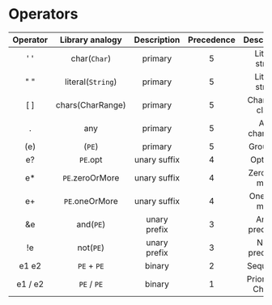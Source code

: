 # Operators


| Operator |  Library analogy  | Description  | Precedence |    Description     |
|:--------:|:-----------------:|:------------:|:----------:|:------------------:|
|   ' '    |   char(`Char`)    |   primary    |     5      |   Literal string   |
|   " "    | literal(`String`) |   primary    |     5      |   Literal string   |
|  \[ \]   | chars(CharRange)  |   primary    |     5      |  Character class   |
|    .     |        any        |   primary    |     5      |   Any character    |
|   (e)    |      (`PE`)       |   primary    |     5      |      Grouping      |
|    e?    |     `PE`.opt      | unary suffix |     4      |      Optional      |
|    e*    |  `PE`.zeroOrMore  | unary suffix |     4      |    Zero-or-more    |
|    e+    |  `PE`.oneOrMore   | unary suffix |     4      |    One-or-more     |
|    &e    |     and(`PE`)     | unary prefix |     3      |   And-predicate    |
|    !e    |     not(`PE`)     | unary prefix |     3      |   Not-predicate    |
|  e1 e2   |    `PE` + `PE`    |    binary    |     2      |      Sequence      |
| e1 / e2  |    `PE` / `PE`    |    binary    |     1      | Prioritized Choice |
